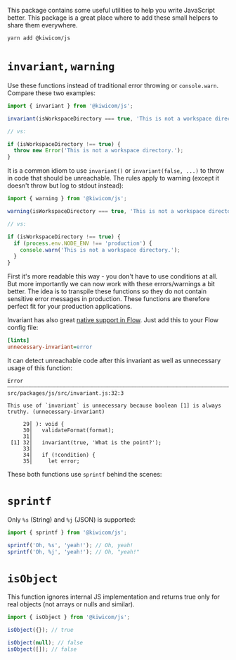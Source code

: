 This package contains some useful utilities to help you write JavaScript better. This package is a great place where to add these small helpers to share them everywhere.

```text
yarn add @kiwicom/js
```

# `invariant`, `warning`

Use these functions instead of traditional error throwing or `console.warn`. Compare these two examples:

```js
import { invariant } from '@kiwicom/js';

invariant(isWorkspaceDirectory === true, 'This is not a workspace directory.');

// vs:

if (isWorkspaceDirectory !== true) {
  throw new Error('This is not a workspace directory.');
}
```

It is a common idiom to use `invariant()` or `invariant(false, ...)` to throw in code that should be unreachable. The rules apply to warning (except it doesn't throw but log to stdout instead):

```js
import { warning } from '@kiwicom/js';

warning(isWorkspaceDirectory === true, 'This is not a workspace directory.');

// vs:

if (isWorkspaceDirectory !== true) {
  if (process.env.NODE_ENV !== 'production') {
    console.warn('This is not a workspace directory.');
  }
}
```

First it's more readable this way - you don't have to use conditions at all. But more importantly we can now work with these errors/warnings a bit better. The idea is to transpile these functions so they do not contain sensitive error messages in production. These functions are therefore perfect fit for your production applications.

Invariant has also great [native support in Flow](https://flow.org/en/docs/linting/rule-reference/#toc-unnecessary-invariant). Just add this to your Flow config file:

```ini
[lints]
unnecessary-invariant=error
```

It can detect unreachable code after this invariant as well as unnecessary usage of this function:

```text
Error ┈┈┈┈┈┈┈┈┈┈┈┈┈┈┈┈┈┈┈┈┈┈┈┈┈┈┈┈┈┈┈┈┈┈┈┈┈┈┈┈┈┈┈┈┈┈┈┈┈┈┈┈┈┈┈┈┈┈┈┈┈┈┈┈┈┈┈┈┈┈┈┈┈┈┈┈ src/packages/js/src/invariant.js:32:3

This use of `invariant` is unnecessary because boolean [1] is always truthy. (unnecessary-invariant)

     29│ ): void {
     30│   validateFormat(format);
     31│
 [1] 32│   invariant(true, 'What is the point?');
     33│
     34│   if (!condition) {
     35│     let error;
```

These both functions use `sprintf` behind the scenes:

# `sprintf`

Only `%s` (String) and `%j` (JSON) is supported:

```js
import { sprintf } from '@kiwicom/js';

sprintf('Oh, %s', 'yeah!'); // Oh, yeah!
sprintf('Oh, %j', 'yeah!'); // Oh, "yeah!"
```

# `isObject`

This function ignores internal JS implementation and returns true only for real objects (not arrays or nulls and similar).

```js
import { isObject } from '@kiwicom/js';

isObject({}); // true

isObject(null); // false
isObject([]); // false
```
